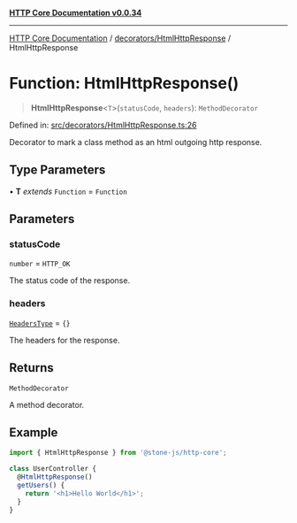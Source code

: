 [**HTTP Core Documentation v0.0.34**](../../../README.md)

***

[HTTP Core Documentation](../../../modules.md) / [decorators/HtmlHttpResponse](../README.md) / HtmlHttpResponse

# Function: HtmlHttpResponse()

> **HtmlHttpResponse**\<`T`\>(`statusCode`, `headers`): `MethodDecorator`

Defined in: [src/decorators/HtmlHttpResponse.ts:26](https://github.com/stonemjs/http-core/blob/424f80742be298e137f118c0e2e80266a8a78f3c/src/decorators/HtmlHttpResponse.ts#L26)

Decorator to mark a class method as an html outgoing http response.

## Type Parameters

• **T** *extends* `Function` = `Function`

## Parameters

### statusCode

`number` = `HTTP_OK`

The status code of the response.

### headers

[`HeadersType`](../../../declarations/type-aliases/HeadersType.md) = `{}`

The headers for the response.

## Returns

`MethodDecorator`

A method decorator.

## Example

```typescript
import { HtmlHttpResponse } from '@stone-js/http-core';

class UserController {
  @HtmlHttpResponse()
  getUsers() {
    return '<h1>Hello World</h1>';
  }
}
```
